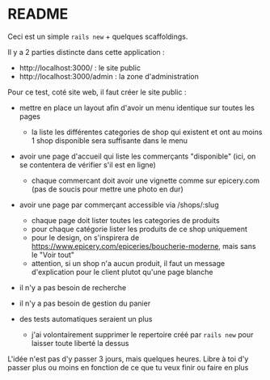 # README

Ceci est un simple `rails new` + quelques scaffoldings.

Il y a 2 parties distincte dans cette application :

- http://localhost:3000/ : le site public
- http://localhost:3000/admin : la zone d'administration

Pour ce test, coté site web, il faut créer le site public :

 - mettre en place un layout afin d'avoir un menu identique sur toutes les pages
   - la liste les différentes categories de shop qui existent et ont au moins 1 shop disponible sera suffisante dans le menu
 - avoir une page d'accueil qui liste les commerçants "disponible" (ici, on se contentera de vérifier s'il est en ligne)
   - chaque commercant doit avoir une vignette comme sur epicery.com (pas de soucis pour mettre une photo en dur)
 - avoir une page par commerçant accessible via /shops/:slug
   - chaque page doit lister toutes les categories de produits
   - pour chaque catégorie lister les produits de ce shop uniquement
   - pour le design, on s'inspirera de https://www.epicery.com/epiceries/boucherie-moderne, mais sans le "Voir tout"
   - attention, si un shop n'a aucun produit, il faut un message d'explication pour le client plutot qu'une page blanche


 - il n'y a pas besoin de recherche
 - il n'y a pas besoin de gestion du panier
 - des tests automatiques seraient un plus
   - j'ai volontairement supprimer le repertoire créé par `rails new` pour laisser toute liberté la dessus

L'idée n'est pas d'y passer 3 jours, mais quelques heures. Libre à toi d'y passer plus ou moins en fonction de ce que tu veux finir ou faire en plus
